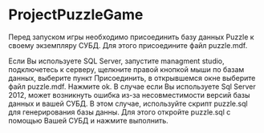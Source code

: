 # ProjectPuzzleGame
Перед запуском игры необходимо присоединить базу данных Puzzle к своему экземпляру СУБД. Для этого присоедините файл puzzle.mdf. 

Если Вы используете SQL Server, запустите managment studio, подключетесь к серверу, щелкните правой кнопкой мыши по базам данных, выберите пункт Присоединить, в открывшемся окне выберите файл puzzle.mdf. Нажмите ok.
В случае если Вы используете Sql Server 2012, может возникнуть ошибка из-за несовместимости версий базы данных и вашей СУБД. В этом случае, используйте скрипт puzzle.sql для генерирования базы данны. Для этого откройте puzzle.sql с помощью Вашей СУБД и нажмите выполнить.
